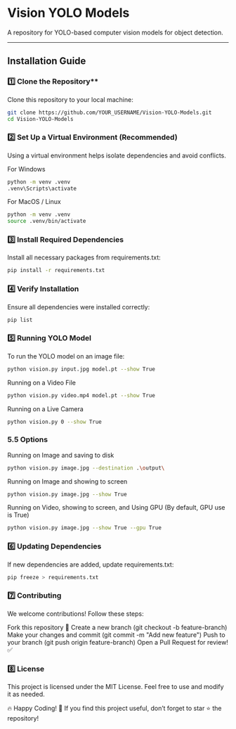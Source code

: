 # Vision YOLO Models

A repository for YOLO-based computer vision models for object detection.

---

## Installation Guide

### 1️⃣ Clone the Repository**
Clone this repository to your local machine:

```sh
git clone https://github.com/YOUR_USERNAME/Vision-YOLO-Models.git
cd Vision-YOLO-Models
```

### 2️⃣ Set Up a Virtual Environment (Recommended)
Using a virtual environment helps isolate dependencies and avoid conflicts.

For Windows
```sh
python -m venv .venv
.venv\Scripts\activate
```

For MacOS / Linux
```sh
python -m venv .venv
source .venv/bin/activate
```

### 3️⃣ Install Required Dependencies
Install all necessary packages from requirements.txt:
```sh
pip install -r requirements.txt
```

### 4️⃣ Verify Installation
Ensure all dependencies were installed correctly:
```sh
pip list
```

### 5️⃣ Running YOLO Model
To run the YOLO model on an image file:
```sh
python vision.py input.jpg model.pt --show True
```
Running on a Video File
```sh
python vision.py video.mp4 model.pt --show True
```
Running on a Live Camera
```sh
python vision.py 0 --show True
```
### 5.5 Options
Running on Image and saving to disk
```sh
python vision.py image.jpg --destination .\output\
```
Running on Image and showing to screen
```sh
python vision.py image.jpg --show True
```
Running on Video, showing to screen, and Using GPU (By default, GPU use is True)
```sh
python vision.py image.jpg --show True --gpu True
```

### 6️⃣ Updating Dependencies
If new dependencies are added, update requirements.txt:
```sh
pip freeze > requirements.txt
```

### 7️⃣ Contributing
We welcome contributions! Follow these steps:

Fork this repository 🍴
Create a new branch (git checkout -b feature-branch)
Make your changes and commit (git commit -m "Add new feature")
Push to your branch (git push origin feature-branch)
Open a Pull Request for review! ✅


### 8️⃣ License
This project is licensed under the MIT License. Feel free to use and modify it as needed.

🔥 Happy Coding! 🚀
If you find this project useful, don’t forget to star ⭐ the repository!
